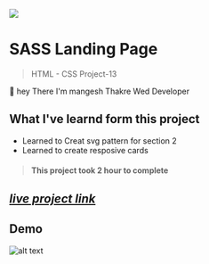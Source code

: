 ![](https://img.shields.io/badge/Live%20Project%2012-SASS%20Landing%20Page-brightgreen)

# SASS Landing Page
> HTML - CSS Project-13

🙌 hey There I'm mangesh Thakre Wed Developer 
##  What I've learnd form this project 
 
 - Learned to Creat svg pattern for section 2
 - Learned to create resposive cards 

> #### This project took 2 hour to complete  

 ##  _[live project link](https://full-stack-js-html-css-project-13.netlify.app/ "HTML-CSS_Project-13" )_

## Demo
![alt text](https://github.com/MangeshThakre/HTML-CSS-Project-10/blob/master/porject-13.gif)
